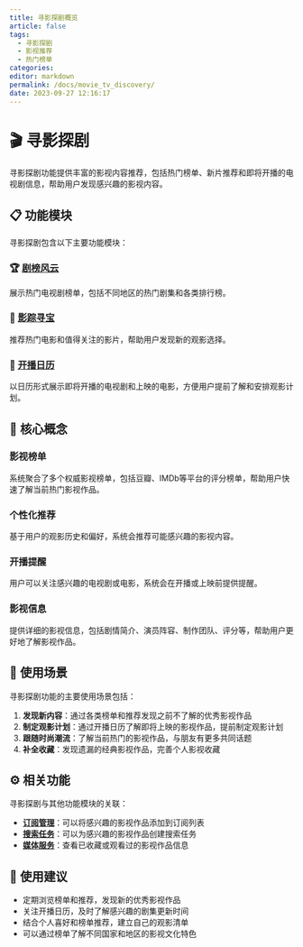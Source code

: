```yaml
---
title: 寻影探剧概览
article: false
tags: 
  - 寻影探剧
  - 影视推荐
  - 热门榜单
categories: 
editor: markdown
permalink: /docs/movie_tv_discovery/
date: 2023-09-27 12:16:17
---
```


# 🎬 寻影探剧

寻影探剧功能提供丰富的影视内容推荐，包括热门榜单、新片推荐和即将开播的电视剧信息，帮助用户发现感兴趣的影视内容。

## 📋 功能模块

寻影探剧包含以下主要功能模块：

### 🏆 [剧榜风云](/docs/movie_tv_discovery/tv_rankings/)
展示热门电视剧榜单，包括不同地区的热门剧集和各类排行榜。

### 🎥 [影踪寻宝](/docs/movie_tv_discovery/movie_discovery/)
推荐热门电影和值得关注的影片，帮助用户发现新的观影选择。

### 📅 [开播日历](/docs/movie_tv_discovery/upcoming_releases/)
以日历形式展示即将开播的电视剧和上映的电影，方便用户提前了解和安排观影计划。

## 🔑 核心概念

### 影视榜单
系统聚合了多个权威影视榜单，包括豆瓣、IMDb等平台的评分榜单，帮助用户快速了解当前热门影视作品。

### 个性化推荐
基于用户的观影历史和偏好，系统会推荐可能感兴趣的影视内容。

### 开播提醒
用户可以关注感兴趣的电视剧或电影，系统会在开播或上映前提供提醒。

### 影视信息
提供详细的影视信息，包括剧情简介、演员阵容、制作团队、评分等，帮助用户更好地了解影视作品。

## 🔄 使用场景

寻影探剧功能的主要使用场景包括：

1. **发现新内容**：通过各类榜单和推荐发现之前不了解的优秀影视作品
2. **制定观影计划**：通过开播日历了解即将上映的影视作品，提前制定观影计划
3. **跟随时尚潮流**：了解当前热门的影视作品，与朋友有更多共同话题
4. **补全收藏**：发现遗漏的经典影视作品，完善个人影视收藏

## ⚙️ 相关功能

寻影探剧与其他功能模块的关联：

- **[订阅管理](/docs/subscription_management/)**：可以将感兴趣的影视作品添加到订阅列表
- **[搜索任务](/docs/search_tasks/)**：可以为感兴趣的影视作品创建搜索任务
- **[媒体服务](/docs/media_services/)**：查看已收藏或观看过的影视作品信息

## 📝 使用建议

- 定期浏览榜单和推荐，发现新的优秀影视作品
- 关注开播日历，及时了解感兴趣的剧集更新时间
- 结合个人喜好和榜单推荐，建立自己的观影清单
- 可以通过榜单了解不同国家和地区的影视文化特色
